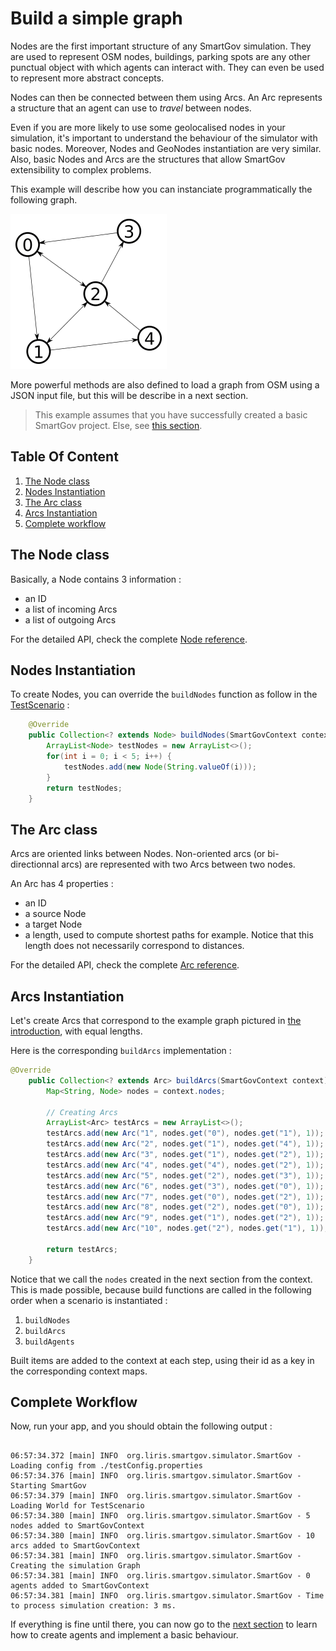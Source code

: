 # Build a simple graph

Nodes are the first important structure of any SmartGov simulation. They are
used to represent OSM nodes, buildings, parking spots are any other punctual
object with which agents can interact with. They can even be used to represent
more abstract concepts.

Nodes can then be connected between them using Arcs. An Arc represents a
structure that an agent can use to *travel* between nodes.

Even if you are more likely to use some geolocalised nodes in your simulation,
it's important to understand the behaviour of the simulator with basic nodes.
Moreover, Nodes and GeoNodes instantiation are very similar. Also, basic Nodes
and Arcs are the structures that allow SmartGov extensibility to complex
problems.

This example will describe how you can instanciate programmatically the
following graph.

<img src="simpleGraph.png" alt="Simple Graph Example" width="250"/>

More powerful methods are also defined to load a graph from OSM using a JSON
input file, but this will be describe in a next section.

> This example assumes that you have successfully created a basic SmartGov project. Else, see [this section](Create-a-SmartGov-project).

## Table Of Content
1. [The Node class](#the-node-class)
1. [Nodes Instantiation](#nodes-instantiation)
1. [The Arc class](#the-arc-class)
1. [Arcs Instantiation](#arcs-instantiation)
1. [Complete workflow](#complete-workflow)

## The Node class
Basically, a Node contains 3 information : 
- an ID
- a list of incoming Arcs
- a list of outgoing Arcs

For the detailed API, check the complete [Node
reference](https://smartgov-liris.github.io/SmartGovSimulator/org/liris/smartgov/simulator/core/environment/graph/Node.html).

## Nodes Instantiation

To create Nodes, you can override the `buildNodes` function as follow in the
[TestScenario](Create-a-SmartGov-project#create-a-scenario) :

```java
	@Override
	public Collection<? extends Node> buildNodes(SmartGovContext context) {
		ArrayList<Node> testNodes = new ArrayList<>();
		for(int i = 0; i < 5; i++) {
			testNodes.add(new Node(String.valueOf(i)));
		}
		return testNodes;
	}
```

## The Arc class
Arcs are oriented links between Nodes. Non-oriented arcs (or bi-directionnal arcs) are represented with two Arcs between two nodes.

An Arc has 4 properties : 
- an ID
- a source Node
- a target Node
- a length, used to compute shortest paths for example. Notice that this length does not necessarily correspond to distances.

For the detailed API, check the complete [Arc
reference](https://smartgov-liris.github.io/SmartGovSimulator/org/liris/smartgov/simulator/core/environment/graph/Arc.html).

## Arcs Instantiation
Let's create Arcs that correspond to the example graph pictured in [the introduction](#build-a-simple-graph), with equal lengths.

Here is the corresponding `buildArcs` implementation :

```java
@Override
	public Collection<? extends Arc> buildArcs(SmartGovContext context) {
		Map<String, Node> nodes = context.nodes;
		
		// Creating Arcs
		ArrayList<Arc> testArcs = new ArrayList<>();
		testArcs.add(new Arc("1", nodes.get("0"), nodes.get("1"), 1));
		testArcs.add(new Arc("2", nodes.get("1"), nodes.get("4"), 1));
		testArcs.add(new Arc("3", nodes.get("1"), nodes.get("2"), 1));
		testArcs.add(new Arc("4", nodes.get("4"), nodes.get("2"), 1));
		testArcs.add(new Arc("5", nodes.get("2"), nodes.get("3"), 1));
		testArcs.add(new Arc("6", nodes.get("3"), nodes.get("0"), 1));
		testArcs.add(new Arc("7", nodes.get("0"), nodes.get("2"), 1));
		testArcs.add(new Arc("8", nodes.get("2"), nodes.get("0"), 1));
		testArcs.add(new Arc("9", nodes.get("1"), nodes.get("2"), 1));
		testArcs.add(new Arc("10", nodes.get("2"), nodes.get("1"), 1));

		return testArcs;
	}
```

Notice that we call the `nodes` created in the next section from the context.
This is made possible, because build functions are called in the following
order when a scenario is instantiated :

1. `buildNodes`
2. `buildArcs`
3. `buildAgents`

Built items are added to the context at each step, using their id as a key in
the corresponding context maps.

## Complete Workflow

Now, run your app, and you should obtain the following output : 
```

06:57:34.372 [main] INFO  org.liris.smartgov.simulator.SmartGov - Loading config from ./testConfig.properties
06:57:34.376 [main] INFO  org.liris.smartgov.simulator.SmartGov - Starting SmartGov
06:57:34.379 [main] INFO  org.liris.smartgov.simulator.SmartGov - Loading World for TestScenario
06:57:34.380 [main] INFO  org.liris.smartgov.simulator.SmartGov - 5 nodes added to SmartGovContext
06:57:34.380 [main] INFO  org.liris.smartgov.simulator.SmartGov - 10 arcs added to SmartGovContext
06:57:34.381 [main] INFO  org.liris.smartgov.simulator.SmartGov - Creating the simulation Graph
06:57:34.381 [main] INFO  org.liris.smartgov.simulator.SmartGov - 0 agents added to SmartGovContext
06:57:34.381 [main] INFO  org.liris.smartgov.simulator.SmartGov - Time to process simulation creation: 3 ms.
```

If everything is fine until there, you can now go to the [next
section](Create-Agents) to learn how to create agents and implement a basic
behaviour.

